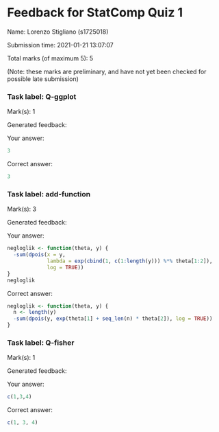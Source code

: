 Feedback for StatComp Quiz 1
================

Name: Lorenzo Stigliano (s1725018)

Submission time: 2021-01-21 13:07:07

Total marks (of maximum 5): 5

(Note: these marks are preliminary, and have not yet been checked for
possible late submission)

### Task label: Q-ggplot

Mark(s): 1

Generated feedback:

Your answer:

``` r
3
```

Correct answer:

``` r
3
```

### Task label: add-function

Mark(s): 3

Generated feedback:

Your answer:

``` r
negloglik <- function(theta, y) {
  -sum(dpois(x = y,
             lambda = exp(cbind(1, c(1:length(y))) %*% theta[1:2]),
             log = TRUE))
}
negloglik
```

Correct answer:

``` r
negloglik <- function(theta, y) {
  n <- length(y)
  -sum(dpois(y, exp(theta[1] + seq_len(n) * theta[2]), log = TRUE))
}
```

### Task label: Q-fisher

Mark(s): 1

Generated feedback:

Your answer:

``` r
c(1,3,4)
```

Correct answer:

``` r
c(1, 3, 4)
```

